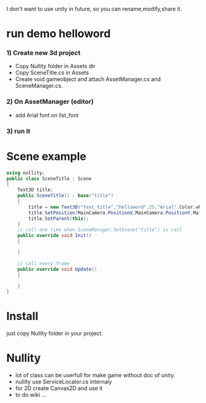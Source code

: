 I don't want to use unity in future, so you can rename,modify,share it.</br>

# run demo helloword
### 1) Create new 3d project
- Copy Nullity folder in Assets dir
- Copy SceneTitle.cs in Assets
- Create void gameobject and attach AssetManager.cs and SceneManager.cs.
### 2) On AssetManager (editor)
- add Arial font on list_font
### 3) run it

# Scene example
```csharp
using nullity;
public class SceneTitle : Scene
{
    Text3D title;
    public SceneTitle() : base("title")
    {
        title = new Text3D("text_title","helloword",25,"Arial",Color.white);
        title.SetPosition(MainCamera.PositionX,MainCamera.PositionY,MainCamera.PositionZ+23);
        title.SetParent(this);
    }
    // call one time when SceneManager.SetScene("title") is call
    public override void Init()
    {

    }

    // call every frame
    public override void Update()
    {

    }
}
```
# Install 
just copy Nullity folder in your project.

# Nullity
- lot of class can be userfull for make game without doc of unity.
- nullity use ServiceLocator.cs internaly 
- for 2D create Canvas2D and use it  
- to do wiki ...





